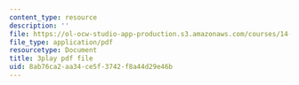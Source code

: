 ```yaml
---
content_type: resource
description: ''
file: https://ol-ocw-studio-app-production.s3.amazonaws.com/courses/14-772-development-economics-macroeconomics-spring-2013/8ab76ca2aa34ce5f3742f8a44d29e46b_w7aOU0ZAJp0.pdf
file_type: application/pdf
resourcetype: Document
title: 3play pdf file
uid: 8ab76ca2-aa34-ce5f-3742-f8a44d29e46b
---
```

